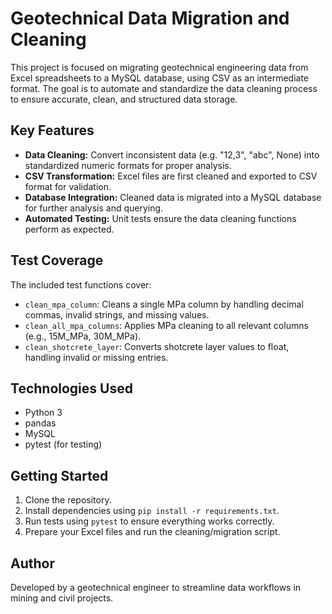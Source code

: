 <h1>Geotechnical Data Migration and Cleaning</h1>

<p>
  This project is focused on migrating geotechnical engineering data from Excel spreadsheets to a MySQL database, using CSV as an intermediate format. The goal is to automate and standardize the data cleaning process to ensure accurate, clean, and structured data storage.
</p>

<h2>Key Features</h2>
<ul>
  <li><strong>Data Cleaning:</strong> Convert inconsistent data (e.g. "12,3", "abc", None) into standardized numeric formats for proper analysis.</li>
  <li><strong>CSV Transformation:</strong> Excel files are first cleaned and exported to CSV format for validation.</li>
  <li><strong>Database Integration:</strong> Cleaned data is migrated into a MySQL database for further analysis and querying.</li>
  <li><strong>Automated Testing:</strong> Unit tests ensure the data cleaning functions perform as expected.</li>
</ul>

<h2>Test Coverage</h2>
<p>The included test functions cover:</p>
<ul>
  <li><code>clean_mpa_column</code>: Cleans a single MPa column by handling decimal commas, invalid strings, and missing values.</li>
  <li><code>clean_all_mpa_columns</code>: Applies MPa cleaning to all relevant columns (e.g., 15M_MPa, 30M_MPa).</li>
  <li><code>clean_shotcrete_layer</code>: Converts shotcrete layer values to float, handling invalid or missing entries.</li>
</ul>

<h2>Technologies Used</h2>
<ul>
  <li>Python 3</li>
  <li>pandas</li>
  <li>MySQL</li>
  <li>pytest (for testing)</li>
</ul>

<h2>Getting Started</h2>
<ol>
  <li>Clone the repository.</li>
  <li>Install dependencies using <code>pip install -r requirements.txt</code>.</li>
  <li>Run tests using <code>pytest</code> to ensure everything works correctly.</li>
  <li>Prepare your Excel files and run the cleaning/migration script.</li>
</ol>

<h2>Author</h2>
<p>Developed by a geotechnical engineer to streamline data workflows in mining and civil projects.</p>
